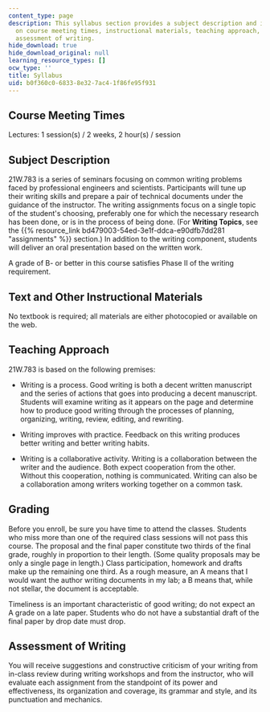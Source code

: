 ```yaml
---
content_type: page
description: This syllabus section provides a subject description and information
  on course meeting times, instructional materials, teaching approach, grading, and
  assessment of writing.
hide_download: true
hide_download_original: null
learning_resource_types: []
ocw_type: ''
title: Syllabus
uid: b0f360c0-6833-8e32-7ac4-1f86fe95f931
---
```


Course Meeting Times
--------------------

Lectures: 1 session(s) / 2 weeks, 2 hour(s) / session

Subject Description
-------------------

21W.783 is a series of seminars focusing on common writing problems faced by professional engineers and scientists. Participants will tune up their writing skills and prepare a pair of technical documents under the guidance of the instructor. The writing assignments focus on a single topic of the student's choosing, preferably one for which the necessary research has been done, or is in the process of being done. (For **Writing Topics**, see the {{% resource_link bd479003-54ed-3e1f-ddca-e90dfb7dd281 "assignments" %}} section.) In addition to the writing component, students will deliver an oral presentation based on the written work.

A grade of B- or better in this course satisfies Phase II of the writing requirement.

Text and Other Instructional Materials
--------------------------------------

No textbook is required; all materials are either photocopied or available on the web.

Teaching Approach
-----------------

21W.783 is based on the following premises:

*   Writing is a process. Good writing is both a decent written manuscript and the series of actions that goes into producing a decent manuscript. Students will examine writing as it appears on the page and determine how to produce good writing through the processes of planning, organizing, writing, review, editing, and rewriting.
    
*   Writing improves with practice. Feedback on this writing produces better writing and better writing habits. 
    
*   Writing is a collaborative activity. Writing is a collaboration between the writer and the audience. Both expect cooperation from the other. Without this cooperation, nothing is communicated. Writing can also be a collaboration among writers working together on a common task.
    

Grading
-------

Before you enroll, be sure you have time to attend the classes. Students who miss more than one of the required class sessions will not pass this course. The proposal and the final paper constitute two thirds of the final grade, roughly in proportion to their length. (Some quality proposals may be only a single page in length.) Class participation, homework and drafts make up the remaining one third. As a rough measure, an A means that I would want the author writing documents in my lab; a B means that, while not stellar, the document is acceptable.

Timeliness is an important characteristic of good writing; do not expect an A grade on a late paper. Students who do not have a substantial draft of the final paper by drop date must drop.

Assessment of Writing
---------------------

You will receive suggestions and constructive criticism of your writing from in-class review during writing workshops and from the instructor, who will evaluate each assignment from the standpoint of its power and effectiveness, its organization and coverage, its grammar and style, and its punctuation and mechanics.